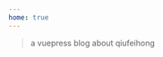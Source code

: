 ```yaml
---
home: true
---
```

<template>
    <a href="https://github.com/qiufeihong2018" target="_target" class="github-corner"
        aria-label="View source on GitHub"><svg width="80" height="80" viewBox="0 0 250 250"
            style="fill:#151513; color:#fff; position: absolute; top: 56px; border: 0; right: 0;" aria-hidden="true">
            <path d="M0,0 L115,115 L130,115 L142,142 L250,250 L250,0 Z"></path>
            <path
                d="M128.3,109.0 C113.8,99.7 119.0,89.6 119.0,89.6 C122.0,82.7 120.5,78.6 120.5,78.6 C119.2,72.0 123.4,76.3 123.4,76.3 C127.3,80.9 125.5,87.3 125.5,87.3 C122.9,97.6 130.6,101.9 134.4,103.2"
                fill="currentColor" style="transform-origin: 130px 106px;" class="octo-arm"></path>
            <path
                d="M115.0,115.0 C114.9,115.1 118.7,116.5 119.8,115.4 L133.7,101.6 C136.9,99.2 139.9,98.4 142.2,98.6 C133.8,88.0 127.5,74.4 143.8,58.0 C148.5,53.4 154.0,51.2 159.7,51.0 C160.3,49.4 163.2,43.6 171.4,40.1 C171.4,40.1 176.1,42.5 178.8,56.2 C183.1,58.6 187.2,61.8 190.9,65.4 C194.5,69.0 197.7,73.2 200.1,77.6 C213.8,80.2 216.3,84.9 216.3,84.9 C212.7,93.1 206.9,96.0 205.4,96.6 C205.1,102.4 203.0,107.8 198.3,112.5 C181.9,128.9 168.3,122.5 157.7,114.1 C157.9,116.9 156.7,120.9 152.7,124.9 L141.0,136.5 C139.8,137.7 141.6,141.9 141.8,141.8 Z"
                fill="currentColor" class="octo-body"></path>
        </svg></a>
    <span class="title">我的热门文章</span>
    <span class="time">{{ currentDate }}</span>
    <el-carousel type="card" height="200px" :interval=1500>
        <el-carousel-item v-for="(item,key) in arrPng" :key="key">
            <a :href='item.docLink'><img :src="item.pngLink" style="height: 100%;width: 100%;" /></a>
        </el-carousel-item>
    </el-carousel>
    <span class="title">我的公众号</span>
    <span class="time">{{ currentDate }}</span>
    <img src="/public/wechat.png"
        class="image">
</template>

<script>
    export default {
        data() {
            return {
                currentDate: new Date(),
                arrPng: [{
                        pngLink: 'https://images.qiufeihong.top/mocha.png',
                        docLink: 'https://www.qiufeihong.top/technical-summary/mocha/'
                    },
                    {
                        pngLink: 'https://images.qiufeihong.top/gitlab.png',
                        docLink: 'https://www.qiufeihong.top/technical-summary/gitlab/'
                    }, {
                        pngLink: 'https://images.qiufeihong.top/jk.jpeg',
                        docLink: 'https://www.qiufeihong.top/technical-summary/jenkins/'
                    }, {
                        pngLink: 'https://images.qiufeihong.top/vuepress2.png',
                        docLink: 'https://www.qiufeihong.top/technical-summary/vuepress/'
                    }, {
                        pngLink: 'https://images.qiufeihong.top/apidoc6.jpg',
                        docLink: 'https://www.qiufeihong.top/technical-summary/apiDoc/'
                    }, {
                        pngLink: 'https://images.qiufeihong.top/nginx-ssl-https.jpg',
                        docLink: 'https://www.qiufeihong.top/technical-summary/nginx-ssl-https/'
                    }, {
                        pngLink: 'https://images.qiufeihong.top/login.png',
                        docLink: 'https://www.qiufeihong.top/technical-summary/navigation/'
                    }, {
                        pngLink: 'https://images.qiufeihong.top/watch.jpg',
                        docLink: 'https://www.qiufeihong.top/technical-summary/watchLog/'
                    }
                ]
            }
        }
    }
</script>

<style scoped>
    .title {
        font-size: 20px
    }

    .time {
        font-size: 13px;
        color: #999;
        float: right;
    }

    .bottom {
        margin-top: 13px;
        line-height: 12px;
    }

    .button {
        padding: 0;
        float: right;
    }

    .image {
        display: block;
        display: block;
        margin-left: auto;
        margin-right: auto;
        margin-bottom: 61px
    }

    .github-corner:hover .octo-arm {
        animation: octocat-wave 560ms ease-in-out
    }

    @keyframes octocat-wave {

        0%,
        100% {
            transform: rotate(0)
        }

        20%,
        60% {
            transform: rotate(-25deg)
        }

        40%,
        80% {
            transform: rotate(10deg)
        }
    }

    @media (max-width:500px) {
        .github-corner:hover .octo-arm {
            animation: none
        }

        .github-corner .octo-arm {
            animation: octocat-wave 560ms ease-in-out
        }
    }

    .el-carousel__item h3 {
        color: #475669;
        font-size: 14px;
        opacity: 0.75;
        line-height: 200px;
        margin: 0;
    }

    .el-carousel__item:nth-child(2n) {
        background-color: #99a9bf;
    }

    .el-carousel__item:nth-child(2n+1) {
        background-color: #d3dce6;
    }
</style>

> a vuepress blog about qiufeihong